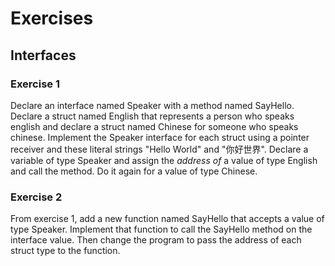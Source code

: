 # Exercises

## Interfaces

### Exercise 1
Declare an interface named Speaker with a method named SayHello. Declare a struct named English that represents a person who speaks english and declare a struct named Chinese for someone who speaks chinese. Implement the Speaker interface for each struct using a pointer receiver and these literal strings "Hello World" and "你好世界". Declare a variable of type Speaker and assign the _address of_ a value of type English and call the method. Do it again for a value of type Chinese.

### Exercise 2
From exercise 1, add a new function named SayHello that accepts a value of type Speaker. Implement that function to call the SayHello method on the interface value. Then change the program to pass the address of each struct type to the function.